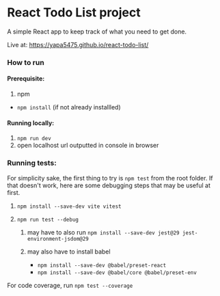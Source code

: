 # React Todo List project

A simple React app to keep track of what you need to get done.

Live at: https://yapa5475.github.io/react-todo-list/

### How to run
#### Prerequisite:
1. npm

- `npm install` (if not already installled)

#### Running locally:
1. `npm run dev`
2. open localhost url outputted in console in browser

### Running tests:
For simplicity sake, the first thing to try is `npm test` from the root folder. If that doesn't work, here are some debugging steps that may be useful at first.

1. `npm install --save-dev vite vitest`
2. `npm run test --debug`
    
    1. may have to also run 
`npm install --save-dev jest@29 jest-environment-jsdom@29`
    2. may also have to install babel
        
        - `npm install --save-dev @babel/preset-react`
        - `npm install --save-dev @babel/core @babel/preset-env`

For code coverage, run `npm test --coverage`
